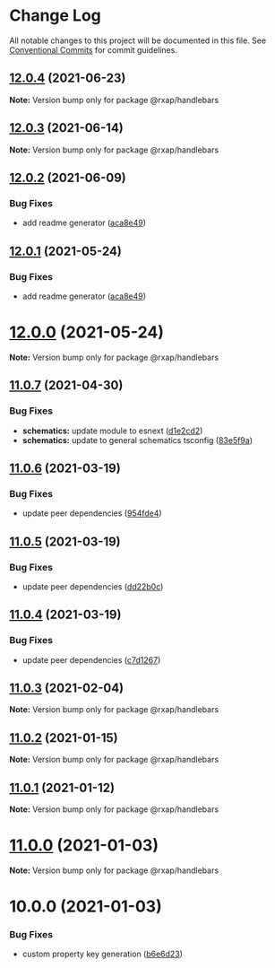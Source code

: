 # Change Log

All notable changes to this project will be documented in this file.
See [Conventional Commits](https://conventionalcommits.org) for commit guidelines.

## [12.0.4](https://gitlab.com/rxap/packages/compare/@rxap/handlebars@12.0.3...@rxap/handlebars@12.0.4) (2021-06-23)

**Note:** Version bump only for package @rxap/handlebars





## [12.0.3](https://gitlab.com/rxap/packages/compare/@rxap/handlebars@12.0.2...@rxap/handlebars@12.0.3) (2021-06-14)

**Note:** Version bump only for package @rxap/handlebars





## [12.0.2](https://gitlab.com/rxap/packages/compare/@rxap/handlebars@11.0.8...@rxap/handlebars@12.0.2) (2021-06-09)


### Bug Fixes

* add readme generator ([aca8e49](https://gitlab.com/rxap/packages/commit/aca8e495f06d81edf14e56fdd1e6a3c2d7de4c50))





## [12.0.1](https://gitlab.com/rxap/packages/compare/@rxap/handlebars@12.0.0...@rxap/handlebars@12.0.1) (2021-05-24)


### Bug Fixes

* add readme generator ([aca8e49](https://gitlab.com/rxap/packages/commit/aca8e495f06d81edf14e56fdd1e6a3c2d7de4c50))





# [12.0.0](https://gitlab.com/rxap/packages/compare/@rxap/handlebars@11.0.7...@rxap/handlebars@12.0.0) (2021-05-24)

**Note:** Version bump only for package @rxap/handlebars





## [11.0.7](https://gitlab.com/rxap/packages/compare/@rxap/handlebars@11.0.6...@rxap/handlebars@11.0.7) (2021-04-30)


### Bug Fixes

* **schematics:** update module to esnext ([d1e2cd2](https://gitlab.com/rxap/packages/commit/d1e2cd252f3866471935131187b3acaefe2cca82))
* **schematics:** update to general schematics tsconfig ([83e5f9a](https://gitlab.com/rxap/packages/commit/83e5f9a0cf1810686a503425d87a5e4ae30b8c84))





## [11.0.6](https://gitlab.com/rxap/packages/compare/@rxap/handlebars@11.0.5...@rxap/handlebars@11.0.6) (2021-03-19)


### Bug Fixes

* update peer dependencies ([954fde4](https://gitlab.com/rxap/packages/commit/954fde47836ff0c1f25a77c33ff871ddc7685b6c))





## [11.0.5](https://gitlab.com/rxap/packages/compare/@rxap/handlebars@11.0.4...@rxap/handlebars@11.0.5) (2021-03-19)


### Bug Fixes

* update peer dependencies ([dd22b0c](https://gitlab.com/rxap/packages/commit/dd22b0ce053bc266c7aea659a2faf3be39f424e7))





## [11.0.4](https://gitlab.com/rxap/packages/compare/@rxap/handlebars@11.0.3...@rxap/handlebars@11.0.4) (2021-03-19)


### Bug Fixes

* update peer dependencies ([c7d1267](https://gitlab.com/rxap/packages/commit/c7d12671f3efc198985cddee92caa2558e74b023))





## [11.0.3](https://gitlab.com/rxap/packages/compare/@rxap/handlebars@11.0.2...@rxap/handlebars@11.0.3) (2021-02-04)

**Note:** Version bump only for package @rxap/handlebars





## [11.0.2](https://gitlab.com/rxap/packages/compare/@rxap/handlebars@11.0.1...@rxap/handlebars@11.0.2) (2021-01-15)

**Note:** Version bump only for package @rxap/handlebars





## [11.0.1](https://gitlab.com/rxap/packages/compare/@rxap/handlebars@11.0.0...@rxap/handlebars@11.0.1) (2021-01-12)

**Note:** Version bump only for package @rxap/handlebars





# [11.0.0](https://gitlab.com/rxap/packages/compare/@rxap/handlebars@10.0.0...@rxap/handlebars@11.0.0) (2021-01-03)

**Note:** Version bump only for package @rxap/handlebars





# 10.0.0 (2021-01-03)


### Bug Fixes

* custom property key generation ([b6e6d23](https://gitlab.com/rxap/packages/commit/b6e6d23215f0b35e0de2d35003b186a3d435b8e4))
